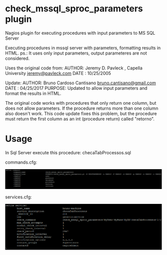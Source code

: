 # check_mssql_sproc_parameters plugin
Nagios plugin for executing procedures with input parameters to MS SQL Server

Executing procedures in mssql server with parameters, formatting results in HTML.
ps.: It uses only input parameters, output parameteres are not considered.

Uses the original code from:
AUTHOR: Jeremy D. Pavleck , Capella University <jeremy@pavleck.com>
DATE  : 10/25/2005

Update:
AUTHOR: Bruno Cardoso Cantisano <bruno.cantisano@gmail.com>
DATE  : 04/25/2017
PURPOSE: Updated to allow input parameters and format the results in HTML.

The original code works with procedures that only return one column, but
does not allow parameters. If the procedure returns more than one column also
doesn't work. This code update fixes this problem, but the procedure
must return the first column as an int (procedure return) called "retorno".

# Usage
In Sql Server execute this procedure: checaTabProcessos.sql

commands.cfg:

![ScreenShot](commands.png?raw=true)

services.cfg:

![ScreenShot](services.png?raw=true)